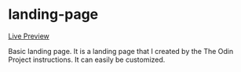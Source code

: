 # landing-page

[Live Preview](https://egemen-github.github.io/landing-page/)

Basic landing page. It is a landing page that I created by the The Odin Project instructions. It can easily be customized.
